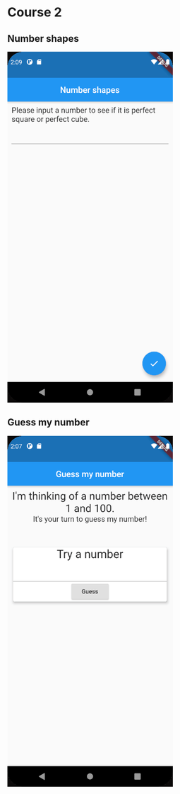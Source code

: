 # Course 2

## Number shapes

![Number shapes](../../../docs/02_number_shapes.gif)

## Guess my number

![Guess my number](../../../docs/02_guess_my_number.gif)
